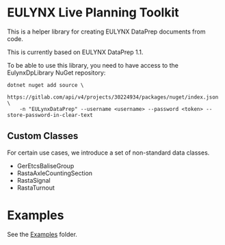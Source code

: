 # EULYNX Live Planning Toolkit

This is a helper library for creating EULYNX DataPrep documents from code.

This is currently based on EULYNX DataPrep 1.1.

To be able to use this library, you need to have access to the EulynxDpLibrary NuGet repository:


```
dotnet nuget add source \
    https://gitlab.com/api/v4/projects/30224934/packages/nuget/index.json \
    -n "EULynxDataPrep" --username <username> --password <token> --store-password-in-clear-text
```

## Custom Classes

For certain use cases, we introduce a set of non-standard data classes.

 - GerEtcsBaliseGroup
 - RastaAxleCountingSection
 - RastaSignal
 - RastaTurnout

# Examples

See the [Examples](Examples) folder.
